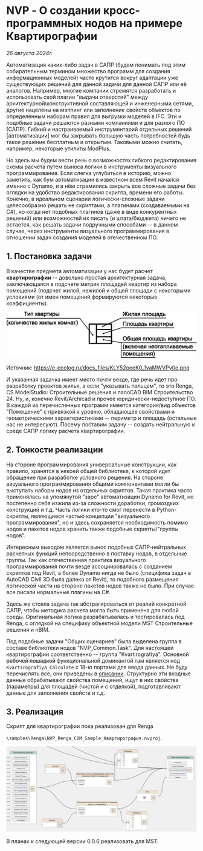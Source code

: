 # NVP - О создании кросс-программных нодов на примере Квартирографии

*26 августа 2024г.*

Автоматизация каких-либо задач в САПР (будем понимать под этим собирательным термином множество программ для создания информационных моделей) часто крутится вокруг адаптации уже существующих решений для данной задачи для данной САПР или её аналогов. Например, многие компании стремятся разработать и использовать свой плагин "выдачи отверстий" между архитектурной\конструктивной составляющей и инженерными сетями, другие нацелены на мэппинг или заполнение свойств объектов по определенным наборам правил для выгрузки моделей в IFC. Эти и подобные задачи решаются разными компаниями и для разного ПО (САПР). Гибкий и настраиваемый инструментарий отдельных решений \[автоматизации\] мог бы закрывать большую часть потребностей будь такое решение бесплатным и открытым. Таковыми можно считать, например, некоторые утилиты ModPlus.

Но здесь мы будем вести речь о возможностях гибкого редактирования схемы расчета путем выноса логики в инструменты визуального программирования. Если слегка углубиться в историю, можно заметить, как бум автоматизации в известном всем Revit начался именно с Dynamo, и в нём стремились закрыть все сложные задачи без оглядки на удобство редактирования скрипта, времени его работы. Конечно, в идеальном сценарии логически-сложные задачи целесообразно решать не скриптами, а плагинами (создаваемыми на C#), но когда нет подобных плагинов (даже в виде конкурентных решений) или возможностей их писать (и штата/бюджета) ничего не остается, как решать задачи подручными способами -- в данном случае, через инструменты визуального программирования в отношении задач создания моделей в отечественном ПО.

## 1. Постановка задачи

В качестве предмета автоматизации у нас будет расчет **квартирографии** -- довольно простая архитектурная задача, заключающаяся в подсчете метрик площадей квартир из набора помещений (подсчет жилой, нежилой и общей площади с некоторыми условиями (от имен помещений формируются некоторые коэффициенты). 

![](assets/2024-08-24-19-10-32-KLY52oeeK0_1vaMWVPy0e.png)

Источник: https://e-ecolog.ru/docs_files/KLY52oeeK0_1vaMWVPy0e.png

И указанная задачка имеет место почти везде, где речь идет про  разработку проектов жилья, а если "указывать пальцем", то это Renga, CS ModelStudio:  Строительные решения и nanoCAD BIM Строительство 24. Ну, и, конечно Revit/Archicad и прочее юридически-недоступное ПО. В каждой из перечисленных программ имеется категория/вид объектов "Помещение" с привязкой к уровню, обладающее свойствами и геометрическими характеристиками -- периметр и площадь (остальные нас не интересуют). Посему поставим задачу -- создать нейтральную к среде САПР логику расчета квартирографии.

## 2. Тонкости реализации

На стороне программирования универсальные конструкции, как правило, хранятся в некоей общей библиотеке, к которой идет обращение при разработке условного решения. На стороне визуального программирования общими компонентами могли бы выступать наборы нодов из отдельных скриптов. Такая практика часто применялась на упомянутой "заре" автоматизации Dynamo for Revit, но постепенно себя изжила из-за сложности доработки, громоздких конструкций и т.д. Часть логики кто-то смог перенести в Python-скрипты, являющиеся частью концепции "визуального программирования", но и здесь сохраняется необходимость помимо нодов и пакетов нодов хранить также подобные скрипты/"группы нодов". 

Интересным выходом является вынос подобных САПР-нейтральных расчетных функций непосредственно в поставку нодов, в отдельные группы. Так как отечественная практика визуального программирования почти везде ассоциировалась с созданием скриптов под Revit, а более Dynamo нигде не было (специфика задач в AutoCAD Civil 3D была далека от Revit), то подобного размещения логической части на стороне пакетов нодов также не было. При случае все писали нормальные плагины на C#.

Здесь же стояла задача так абстрагироваться от реалий конкретной САПР, чтобы методика расчета могла быть применена для любой среды. Оригинальная логика разрабатывалась и тестировалась под Renga, с оглядкой на специфику объектной модели MST Строительные решения и nBIM.

Под подобные задачи "Общих сценариев" была выделена группа в составе библиотеки нодов "NVP_Common.Task". Для настоящей квартирографии соответственно -- группа "Kvartirografiya". Основной ~~рабочей лошадкой~~ функциональной доминантой там является нод `Kvartirografiya_Calculate` с 18-ю портами для ввода данных. Не буду перечислять все, они приведены в [описании](https://github.com/GeorgGrebenyuk/nvp_NodeLibs/blob/main/docs/UserGuide_common_Tasks.md#%D0%BA%D0%B2%D0%B0%D1%80%D1%82%D0%B8%D1%80%D0%BE%D0%B3%D1%80%D0%B0%D1%84%D0%B8%D1%8F). Структурно эти входные данные обрабатывают свойства помещений, ищут в них свойства (параметры) для площадей (чистой и с отделкой), подготавливают данные для заполнения свойств и т.д. 

## 3. Реализация

Скрипт для квартирографии пока реализован для Renga

`\samples\Renga\NVP_Renga_COM_Sample_Квартирография.nvproj`.

![](assets/2024-08-26-12-52-17-image.png)

В планах к следующей версии 0.0.6 реализовать для MST.
